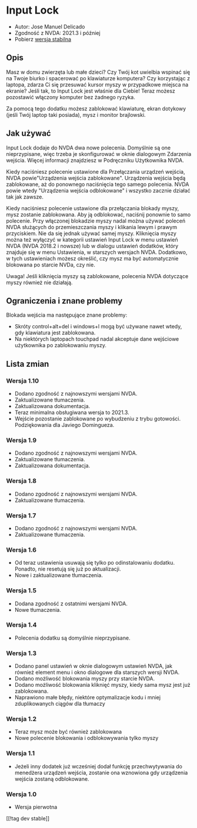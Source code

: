 # Input Lock #

* Autor: Jose Manuel Delicado
* Zgodność z NVDA: 2021.3 i później
* Pobierz [wersja stabilna][1]

## Opis

Masz w domu zwierzęta lub małe dzieci? Czy Twój kot uwielbia wspinać się na
Twoje biurko i spacerować po klawiaturze komputera? Czy korzystając z
laptopa, zdarza Ci się przesuwać kursor myszy w przypadkowe miejsca na
ekranie? Jeśli tak, to Input Lock jest właśnie dla Ciebie! Teraz możesz
pozostawić włączony komputer bez żadnego ryzyka.

Za pomocą tego dodatku możesz zablokować klawiaturę, ekran dotykowy (jeśli
Twój laptop taki posiada), mysz i monitor brajlowski.

## Jak używać

Input Lock dodaje do NVDA dwa nowe polecenia. Domyślnie są one
nieprzypisane, więc trzeba je skonfigurować w oknie dialogowym Zdarzenia
wejścia. Więcej informacji znajdziesz w Podręczniku Użytkownika NVDA.

Kiedy naciśniesz polecenie ustawione dla Przełączania urządzeń wejścia, NVDA
powie"Urządzenia wejścia zablokowane". Urządzenia wejścia będą zablokowane,
aż do ponownego naciśnięcia tego samego polecenia. NVDA powie wtedy
"Urządzenia wejścia odblokowane" i wszystko zacznie działać tak jak zawsze.

Kiedy naciśniesz polecenie ustawione dla przełączania blokady myszy, mysz
zostanie zablokowana. Aby ją odblokować, naciśnij ponownie to samo
polecenie. Przy włączonej blokadzie myszy nadal można używać poleceń NVDA
służących do przemieszczania myszy i klikania lewym i prawym
przyciskiem. Nie da się jednak używać samej myszy. Kliknięcia myszy można
też wyłączyć w kategorii ustawień Input Lock w menu ustawień NVDA (NVDA
2018.2 i nowsze) lub w dialogu ustawień dodatków, który znajduje się w menu
Ustawienia, w starszych wersjach NVDA. Dodatkowo, w tych ustawieniach możesz
określić, czy mysz ma być automatycznie blokowana po starcie NVDa, czy nie.

Uwaga! Jeśli kliknięcia myszy są zablokowane, polecenia NVDA dotyczące myszy
również nie działają.

## Ograniczenia i znane problemy

Blokada wejścia ma następujące znane problemy:

* Skróty control+alt+del i windows+l mogą być używane nawet wtedy, gdy
  klawiatura jest zablokowana.
* Na niektórych laptopach touchpad nadal akceptuje dane wejściowe
  użytkownika po zablokowaniu myszy.

## Lista zmian

### Wersja 1.10

* Dodano zgodność z najnowszymi wersjami NVDA.
* Zaktualizowane tłumaczenia.
* Zaktualizowana dokumentacja.
* Teraz minimalna obsługiwana wersja to 2021.3.
* Wejście pozostanie zablokowane po wybudzeniu z trybu
  gotowości. Podziękowania dla Javiego Domingueza.

### Wersja 1.9

* Dodano zgodność z najnowszymi wersjami NVDA.
* Zaktualizowane tłumaczenia.
* Zaktualizowana dokumentacja.

### Wersja 1.8

* Dodano zgodność z najnowszymi wersjami NVDA.
* Zaktualizowane tłumaczenia.

### Wersja 1.7

* Dodano zgodność z najnowszymi wersjami NVDA.
* Zaktualizowane tłumaczenia.

### Wersja 1.6

* Od teraz ustawienia usuwają się tylko po odinstalowaniu dodatku. Ponadto,
  nie resetują się już po aktualizacji.
* Nowe i zaktualizowane tłumaczenia.

### Wersja 1.5

* Dodana zgodność z ostatnimi wersjami NVDA.
* Nowe tłumaczenia.

### Wersja 1.4

* Polecenia dodatku są domyślnie nieprzypisane.

### Wersja 1.3

* Dodano panel ustawień w oknie dialogowym ustawień NVDA, jak również
  element menu i okno dialogowe dla starszych wersji NVDA.
* Dodano możliwość blokowania myszy przy starcie NVDA.
* Dodano możliwość blokowania kliknięć myszy, kiedy sama mysz jest już
  zablokowana.
* Naprawiono małe błędy, niektóre optymalizacje kodu i mniej zduplikowanych
  ciągów dla tłumaczy

### Wersja 1.2

* Teraz mysz może być również zablokowana
* Nowe polecenie blokowania i odblokowywania tylko myszy

### Wersja 1.1

* Jeżeli inny dodatek już wcześniej dodał funkcję przechwytywania do
  menedżera urządzeń wejścia, zostanie ona wznowiona gdy urządzenia wejścia
  zostaną odblokowane.

### Wersja 1.0

* Wersja pierwotna

[[!tag dev stable]]

[1]: https://addons.nvda-project.org/files/get.php?file=inputlock
